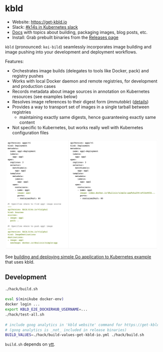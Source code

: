# kbld

- Website: https://get-kbld.io
- Slack: [#k14s in Kubernetes slack](https://slack.kubernetes.io)
- [Docs](docs/README.md) with topics about building, packaging images, blog posts, etc.
- Install: Grab prebuilt binaries from the [Releases page](https://github.com/k14s/kbld/releases)

`kbld` (pronounced: `kei·bild`) seamlessly incorporates image building and image pushing into your development and deployment workflows.

Features:

- Orchestrates image builds (delegates to tools like Docker, pack) and registry pushes
- Works with local Docker daemon and remote registries, for development and production cases
- Records metadata about image sources in annotation on Kubernetes resources (see examples below)
- Resolves image references to their digest form (*immutable*) ([details](https://get-kbld.io/#why))
- Provides a way to transport set of images in a single tarball between registries
  - maintaining exactly same digests, hence guaranteeing exactly same content
- Not specific to Kubernetes, but works really well with Kubernetes configuration files  

![](docs/kbld-screenshot.png)

See [building and deploying simple Go application to Kubernetes example](https://github.com/k14s/k8s-simple-app-example#step-3-building-container-images-locally) that uses kbld.

## Development

```bash
./hack/build.sh

eval $(minikube docker-env)
docker login ...
export KBLD_E2E_DOCKERHUB_USERNAME=...
./hack/test-all.sh

# include goog analytics in 'kbld website' command for https://get-kbld.io
# (goog analytics is _not_ included in release binaries)
BUILD_VALUES=./hack/build-values-get-kbld-io.yml ./hack/build.sh
```

`build.sh` depends on [ytt](https://github.com/k14s/ytt).
